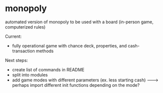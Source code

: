 # monopoly
automated version of monopoly to be used with a board (in-person game, computerized rules)

Current:
- fully operational game with chance deck, properties, and cash-transaction methods

Next steps:
- create list of commands in README
- split into modules
- add game modes with different parameters (ex. less starting cash)
---> perhaps import different init functions depending on the mode?
